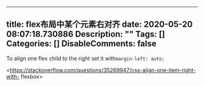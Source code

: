 
---
title: flex布局中某个元素右对齐
date: 2020-05-20 08:07:18.730886
Description: ""
Tags: []
Categories: []
DisableComments: false
---
To align one flex child to the right set it with`margin-left: auto;`  

  

<https://stackoverflow.com/questions/35269947/css-align-one-item-right-with-
flexbox>  


